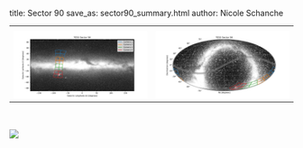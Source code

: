 title: Sector 90
save_as: sector90_summary.html
author: Nicole Schanche


<table>
  <tr>
    <th colspan="2" ></th>
  </tr>
  <tr>
    <td width="50%" style = "text-align: center;">
          <img class="img-responsive" style="max-width:100%;" src="images/sector-plots/tess_galactic_sector_090.png"> 
    </td>
    <td width="50%" style = "text-align: center;">
          <img class="img-responsive" style="max-width:100%;" src="images/sector-plots/tess_icrs_sector_090.png">
    </td>
  </tr>
</table>
<br></br>





<!--{! data-release-notes/sector_90.html !}-->

<img class="img-responsive" style="max-width:90%;" src="images/sector-plots/sector-plots.090.jpeg">